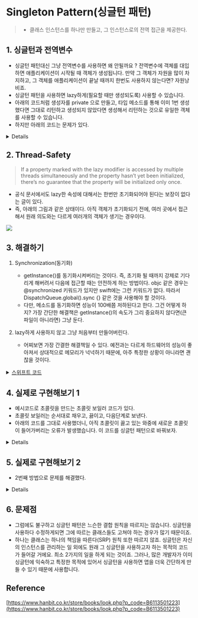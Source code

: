
# Singleton Pattern(싱글턴 패턴)
> - 클래스 인스턴스를 하나만 만들고, 그 인스턴스로의 전역 접근을 제공한다.

## 1. 싱글턴과 전역변수 
- 싱글턴 패턴대신 그냥 전역변수를 사용하면 왜 안될까요 ? 전역변수에 객체를 대입하면 애플리케이션이 시작될 때 객체가 생성됩니다. 만약 그 객체가 자원을 많이 차지하고, 그 객체를 애플리케이션이 끝날 때까지 한번도 사용하지 않는다면? 자원낭비죠.
- 싱글턴 패턴을 사용하면 lazy하게(필요할 때만 생성되도록) 사용할 수 있습니다. 
- 아래의 코드처럼 생성자를 private 으로 만들고, 타입 메소드를 통해 이미 1번 생성했다면 그대로 리턴하고 생성되지 않았다면 생성해서 리턴하는 것으로 유일한 객체를 사용할 수 있습니다.
- 하지만 아래의 코드는 문제가 있다. 

<details>
  <p>

```swift
/*
위아래 같은 코드지만 swift의 lazy 키워드 사용여부가 다름
*/
class Singleton {
    private init() { }

    private static var uniqueInstance: Singleton?

    static func getInstance() -> Singleton {
	//lazy 키워드를 쓰지 않고 lazy하게 사용
	//Singleton 객체를 한번도 사용하지 않는다면 생성되지 않으므로 그만큼 메모리 절약
	if uniqueInstance == nil {
	    uniqueInstance = Singleton()
	}
	return uniqueInstance!
    }
}

class Singleton {
    private init() { }

    //lazy는 static 키워드로 사용이 불가
    //'lazy' cannot be used on an already-lazy global
    private lazy var uniqueInstance: Singleton = Singleton()

    //uniqueInstance가 타입 인스턴스가 아니기 때문에 여기서도 static 삭제
    //Instance member 'uniqueInstance' cannot be used on type 'Singleton'
    func getInstance() -> Singleton {
	return uniqueInstance
    }
}
```
  </p>
</details>

## 2. Thread-Safety 
> If a property marked with the lazy modifier is accessed by multiple threads simultaneously and the property hasn’t yet been initialized, there’s no guarantee that the property will be initialized only once.

- 공식 문서에서도 lazy한 속성에 대해서는 한번만 초기화되어야 된다는 보장이 없다는 글이 있다. 
- 즉, 아래의 그림과 같은 상태이다. 아직 객체가 초기화되기 전에, 여러 곳에서 접근해서 원래 의도와는 다르게 여러개의 객체가 생기는 경우이다. 

![](https://velog.velcdn.com/images/dev_kickbell/post/e0e51cbb-2eb4-4b0b-a2ba-7c300c6c35d5/image.png)


## 3. 해결하기 
1. Synchronization(동기화) 
	- getInstance()를 동기화시켜버리는 것이다. 즉, 초기화 될 때까지 강제로 기다리게 해버려서 다음에 접근할 때는 안전하게 하는 방법이다. objc 같은 경우는 @synchronized 키워드가 있지만 swift에는 그런 키워드가 없다. 따라서 DispatchQueue.global().sync {} 같은 것을 사용해야 할 것이다. 
    - 다만, 메소드를 동기화하면 성능이 100배쯤 저하된다고 한다. 그건 어떻게 하지? 가장 간단한 해결책은 getInstance()의 속도가 그리 중요하지 않다면(큰 파일이 아니라면) 그냥 둔다. 

2. lazy하게 사용하지 않고 그냥 처음부터 만들어버린다. 
	- 어찌보면 가장 간결한 해결책일 수 있다. 예전과는 다르게 하드웨어의 성능이 좋아져서 상대적으로 메모리가 넉넉하기 때문에, 아주 특정한 상황이 아니라면 괜찮을 것이다.

<details>
  <summary><a href="https://github.com/kickbell/pb">스위프트 코드</a></summary>
  <p>

```swift
class Singleton {
    private init() { }
    
    static var shared = Singleton()
}
```
  </p>
</details>

## 4. 실제로 구현해보기 1
- 예시코드로 초콜릿을 만드는 초콜릿 보일러 코드가 있다. 
- 초콜릿 보일러는 순서대로 채우고, 끓이고, 다음단계로 보낸다. 
- 아래의 코드를 그대로 사용했더니, 아직 초콜릿이 끓고 있는 와중에 새로운 초콜릿이 들어가버리는 오류가 발생했습니다. 이 코드를 싱글턴 패턴으로 바꿔보자.  

<details>
  <p>

```swift
class ChocolateBoiler {
    private var empty: Bool
    private var boiled: Bool
    
    private static var uniqueInstance: ChocolateBoiler?

    static func getInstance() -> ChocolateBoiler {
        if uniqueInstance == nil {
            uniqueInstance = ChocolateBoiler()
        }
        return uniqueInstance!
    }
    
    private init() {
        self.empty = true
        self.boiled = false
    }
    
    //채우기
    //보일러에 우유와 초콜릿을 혼합한 재료를 넣음
    func fill() {
        if isEmpty() {
            empty = false
            boiled = false
        }
    }
    
    //끓이기
    //비어있고, 끓이기전이라면 끓이기
    func boil() {
        if !isEmpty() && !isBoiled() {
            boiled = true
        }
    }
    
    //물빼기
    //끓인 재료의 물을 빼서 다음단계로 넘기기
    func drain() {
        if !isEmpty() && isBoiled() {
            empty = true
        }
    }
    
    func isEmpty() -> Bool {
        return empty
    }
    
    func isBoiled() -> Bool {
        return boiled
    }
}
```
  </p>
</details>


## 5. 실제로 구현해보기 2
- 2번째 방법으로 문제를 해결했다.

<details>
  <p>

```swift
class ChocolateBoiler {
    private var empty: Bool
    private var boiled: Bool
    
    static var shared = ChocolateBoiler()
    
    private init() {
        self.empty = true
        self.boiled = false
    }
    
    //...위와 같음 
```
  </p>
</details>


## 6. 문제점
- 그럼에도 불구하고 싱글턴 패턴은 느슨한 결합 원칙을 따르지는 않습니다. 싱글턴을 사용하다 수정하게되면 그에 따르는 클래스들도 고쳐야 하는 경우가 많기 때문이죠. 
- 하나는 클래스는 하나의 책임을 따른다(SRP) 원칙 또한 따르지 않죠. 싱글턴은 자신의 인스턴스를 관리하는 일 외에도 원래 그 싱글턴을 사용하고자 하는 목적의 코드가 들어갈 거에요. 최소 2가지의 일을 하게 되는 것이죠. 그러나, 많은 개발자가 이미 싱글턴에 익숙하고 특정한 목적에 있어서 싱글턴을 사용하면 앱을 더욱 간단하게 만들 수 있기 때문에 사용합니다. 


## Reference 
[https://www.hanbit.co.kr/store/books/look.php?p_code=B6113501223](https://www.hanbit.co.kr/store/books/look.php?p_code=B6113501223)


